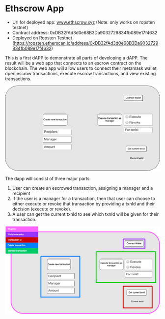 # Ethscrow App

- Url for deployed app: www.ethscrow.xyz (Note: only works on ropsten testnet)
- Contract address: 0xDB32fAd3d0e68B3Da9032729834fb089e17f4632
- Deployed on Ropsten Testnet (https://ropsten.etherscan.io/address/0xDB32fAd3d0e68B3Da9032729834fb089e17f4632)

This is a first dAPP to demonstrate all parts of developing
a dAPP. The result will be a web app that connects to an 
escrow contract on the blockchain. The web app will allow
users to connect their metamask wallet, open escrow
transactions, execute escrow transactions, and view existing
transactions.

![Diagram for the Ethscrow dAPP](./images/Ethscrow_Diagram.jpg)

The dapp will consist of three major parts:
1. User can create an escrowed transaction, assigning a
manager and a recipient
2. If the user is a manager for a transaction, then that user
can choose to either execute or revoke that transaction by
providing a txnId and their decision (execute or revoke).
3. A user can get the current txnId to see which txnId will
be given for their transaction.

![Wireframe for the Ethscrow dAPP](./images/Ethscrow_Wireframe.jpg)

